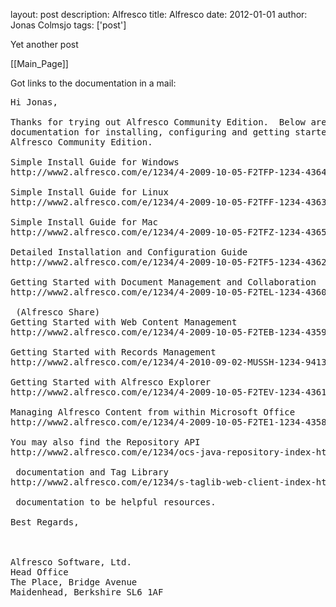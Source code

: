 layout: post
description: Alfresco
title: Alfresco
date: 2012-01-01
author: Jonas Colmsjo
tags: ['post']

Yet another post





[[Main_Page]]

Got links to the documentation in a mail:

<pre>
Hi Jonas,

Thanks for trying out Alfresco Community Edition.  Below are links to the
documentation for installing, configuring and getting started with
Alfresco Community Edition.

Simple Install Guide for Windows
http://www2.alfresco.com/e/1234/4-2009-10-05-F2TFP-1234-43641-/MUSW3/286023304

Simple Install Guide for Linux
http://www2.alfresco.com/e/1234/4-2009-10-05-F2TFF-1234-43631-/MUSWN/286023304

Simple Install Guide for Mac
http://www2.alfresco.com/e/1234/4-2009-10-05-F2TFZ-1234-43651-/MUSX7/286023304

Detailed Installation and Configuration Guide
http://www2.alfresco.com/e/1234/4-2009-10-05-F2TF5-1234-43621-/MUSXR/286023304

Getting Started with Document Management and Collaboration
http://www2.alfresco.com/e/1234/4-2009-10-05-F2TEL-1234-43601-/MUSYB/286023304

 (Alfresco Share)
Getting Started with Web Content Management
http://www2.alfresco.com/e/1234/4-2009-10-05-F2TEB-1234-43591-/MUSYV/286023304

Getting Started with Records Management
http://www2.alfresco.com/e/1234/4-2010-09-02-MUSSH-1234-94135-/MUSZF/286023304

Getting Started with Alfresco Explorer
http://www2.alfresco.com/e/1234/4-2009-10-05-F2TEV-1234-43611-/MUSZZ/286023304

Managing Alfresco Content from within Microsoft Office
http://www2.alfresco.com/e/1234/4-2009-10-05-F2TE1-1234-43581-/MUT0J/286023304

You may also find the Repository API
http://www2.alfresco.com/e/1234/ocs-java-repository-index-html/F2I65/286023304

 documentation and Tag Library
http://www2.alfresco.com/e/1234/s-taglib-web-client-index-html/F2I6P/286023304

 documentation to be helpful resources.

Best Regards,
  


Alfresco Software, Ltd.
Head Office
The Place, Bridge Avenue
Maidenhead, Berkshire SL6 1AF
</pre>
